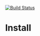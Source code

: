 [![Build Status](https://travis-ci.org/wont-org/react-ui.svg?branch=master)](https://travis-ci.org/wont-org/react-ui)

# Install
